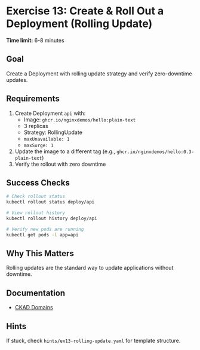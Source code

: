 # Exercise 13: Create & Roll Out a Deployment (Rolling Update)

**Time limit:** 6-8 minutes

## Goal
Create a Deployment with rolling update strategy and verify zero-downtime updates.

## Requirements
1. Create Deployment `api` with:
   - Image: `ghcr.io/nginxdemos/hello:plain-text`
   - 3 replicas
   - Strategy: RollingUpdate
   - `maxUnavailable: 1`
   - `maxSurge: 1`
2. Update the image to a different tag (e.g., `ghcr.io/nginxdemos/hello:0.3-plain-text`)
3. Verify the rollout with zero downtime

## Success Checks
```bash
# Check rollout status
kubectl rollout status deploy/api

# View rollout history
kubectl rollout history deploy/api

# Verify new pods are running
kubectl get pods -l app=api
```

## Why This Matters
Rolling updates are the standard way to update applications without downtime.

## Documentation
- [CKAD Domains](https://training.linuxfoundation.org/certification/certified-kubernetes-application-developer-ckad/)

## Hints
If stuck, check `hints/ex13-rolling-update.yaml` for template structure.
